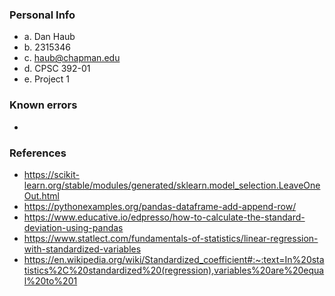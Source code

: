 ### Personal Info

-   a. Dan Haub
-   b. 2315346
-   c. haub@chapman.edu
-   d. CPSC 392-01
-   e. Project 1

### Known errors

-

### References

-   https://scikit-learn.org/stable/modules/generated/sklearn.model_selection.LeaveOneOut.html
-   https://pythonexamples.org/pandas-dataframe-add-append-row/
-   https://www.educative.io/edpresso/how-to-calculate-the-standard-deviation-using-pandas
-   https://www.statlect.com/fundamentals-of-statistics/linear-regression-with-standardized-variables
-   https://en.wikipedia.org/wiki/Standardized_coefficient#:~:text=In%20statistics%2C%20standardized%20(regression),variables%20are%20equal%20to%201
